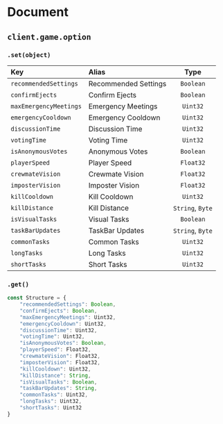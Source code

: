 # Document

## `client.game.option`
### `.set(object)`
|Key|Alias|Type|
|:--|:--|:-:|
|`recommendedSettings`|Recommended Settings|`Boolean`|
|`confirmEjects`|Confirm Ejects|`Boolean`|
|`maxEmergencyMeetings`|Emergency Meetings|`Uint32`|
|`emergencyCooldown`|Emergency Cooldown|`Uint32`|
|`discussionTime`|Discussion Time|`Uint32`|
|`votingTime`|Voting Time|`Uint32`|
|`isAnonymousVotes`|Anonymous Votes|`Boolean`|
|`playerSpeed`|Player Speed|`Float32`|
|`crewmateVision`|Crewmate Vision|`Float32`|
|`imposterVision`|Imposter Vision|`Float32`|
|`killCooldown`|Kill Cooldown|`Uint32`|
|`killDistance`|Kill Distance|`String`, `Byte`|
|`isVisualTasks`|Visual Tasks|`Boolean`|
|`taskBarUpdates`|TaskBar Updates|`String`, `Byte`|
|`commonTasks`|Common Tasks|`Uint32`|
|`longTasks`|Long Tasks|`Uint32`|
|`shortTasks`|Short Tasks|`Uint32`|

### `.get()`
```js
const Structure = {
 	"recommendedSettings": Boolean,
	"confirmEjects": Boolean,
	"maxEmergencyMeetings": Uint32,
	"emergencyCooldown": Uint32,
	"discussionTime": Uint32,
	"votingTime": Uint32,
	"isAnonymousVotes": Boolean,
	"playerSpeed": Float32,
	"crewmateVision": Float32,
	"imposterVision": Float32,
	"killCooldown": Uint32,
	"killDistance": String,
	"isVisualTasks": Boolean,
	"taskBarUpdates": String,
	"commonTasks": Uint32,
	"longTasks": Uint32,
	"shortTasks": Uint32
}
```
